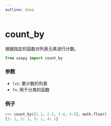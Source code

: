 ```yaml
---
outline: deep
---
```


# count_by
根据指定的函数对列表元素进行计数。

```python
from usepy import count_by
```

### 参数

- `lst`: 要计数的列表
- `fn`: 用于分类的函数

### 例子

```python
>>> count_by([1.2, 2.3, 3.4, 4.5], math.floor)
{1: 1, 2: 1, 3: 1, 4: 1}
```
